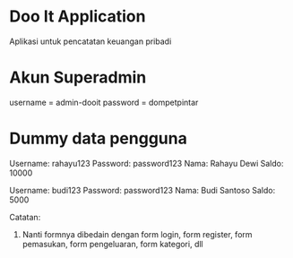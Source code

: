 # Doo It Application

Aplikasi untuk pencatatan keuangan pribadi

# Akun Superadmin

username = admin-dooit
password = dompetpintar

# Dummy data pengguna

Username: rahayu123
Password: password123
Nama: Rahayu Dewi
Saldo: 10000

Username: budi123
Password: password123
Nama: Budi Santoso
Saldo: 5000

Catatan:
1. Nanti formnya dibedain dengan form login, form register, form pemasukan, form pengeluaran, form kategori, dll